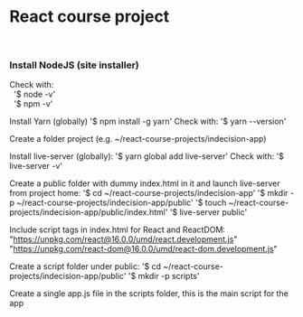 <h1>React course project</h1>
<br>
<h3>Install NodeJS (site installer)</h3>
<p>
  Check with:<br> 
  &nbsp;&nbsp;'$ node -v'<br> 
  &nbsp;&nbsp;'$ npm -v'<br>
</p>  


Install Yarn (globally)
'$ npm install -g yarn'
Check with:
'$ yarn --version'

Create a folder project (e.g. ~/react-course-projects/indecision-app)

Install live-server (globally):
'$ yarn global add live-server'
Check with:
'$ live-server -v'

Create a public folder with dummy index.html in it and launch live-server from project home:
'$ cd ~/react-course-projects/indecision-app'
'$ mkdir -p ~/react-course-projects/indecision-app/public'
'$ touch ~/react-course-projects/indecision-app/public/index.html'
'$ live-server public'

Include script tags in index.html for React and ReactDOM:
"https://unpkg.com/react@16.0.0/umd/react.development.js"
"https://unpkg.com/react-dom@16.0.0/umd/react-dom.development.js" 

Create a script folder under public:
'$ cd ~/react-course-projects/indecision-app/public'
'$ mkdir -p scripts'

Create a single app.js file in the scripts folder, this is the main script for the app
